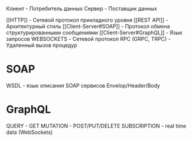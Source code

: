 Клиент - Потребитель данных
Сервер - Поставщик данных

[[HTTP]] - Сетевой протокол прикладного уровня
[[REST API]] - Архитектурный стиль
[[Client-Server#SOAP]] - Протокол обмена структурированными сообщениями
[[Client-Server#GraphQL]] - Язык запросов
WEBSOCKETS - Сетевой протокол
RPC (GRPC, TRPC) - Удаленный вызов процедур

# SOAP
WSDL - язык описания SOAP сервисов
Envelop/Header/Body

# GraphQL
QUERY - GET
MUTATION - POST/PUT/DELETE
SUBSCRIPTION - real time data (WebSockets)